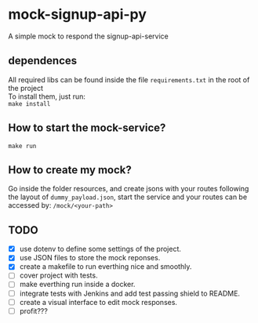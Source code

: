 # mock-signup-api-py  

A simple mock to respond the signup-api-service  

## dependences
All required libs can be found inside the file ```requirements.txt``` in the root of the project  
To install them, just run:  
```make install```

## How to start the mock-service?
```make run```

## How to create my mock?
Go inside the folder resources, and create jsons with your routes following the layout of ```dummy_payload.json```,
start the service and your routes can be accessed by: ```/mock/<your-path>```

## TODO
 - [x] use dotenv to define some settings of the project.
 - [x] use JSON files to store the mock reponses.
 - [x] create a makefile to run everthing nice and smoothly.
 - [ ] cover project with tests.
 - [ ] make everthing run inside a docker.
 - [ ] integrate tests with Jenkins and add test passing shield to README.
 - [ ] create a visual interface to edit mock responses.
 - [ ] profit???
